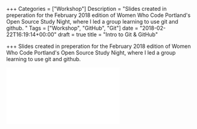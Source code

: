 +++
Categories = ["Workshop"]
Description = "Slides created in preperation for the February 2018 edition of Women Who Code Portland's Open Source Study Night, where I led a group learning to use git and github. "
Tags = ["Workshop", "GitHub", "Git"]
date = "2018-02-22T16:19:14+00:00"
draft = true
title = "Intro to Git & GitHub"

+++
Slides created in preperation for the February 2018 edition of Women Who Code Portland's Open Source Study Night, where I led a group learning to use git and github. 

<iframe src="//slides.com/michellejl/intro-github/embed" class="talk-slides" scrolling="no" frameborder="0" webkitallowfullscreen mozallowfullscreen allowfullscreen></iframe>